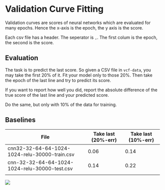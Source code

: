 # Validation Curve Fitting

Validation curves are scores of neural networks which are evaluated for many
epochs. Hence the x-axis is the epoch, the y axis is the score.

Each csv file has a header. The seperator is `,`. The first colum is the
epoch, the second is the score.


## Evaluation

The task is to predict the last score. So given a CSV file in `vcf-data`, you
may take the first 20% of it. Fit your model only to those 20%. Then take the
epoch of the last line and try to predict its score.

If you want to report how well you did, report the absolute difference of the
true score of the last line and your predicted score.

Do the same, but only with 10% of the data for training.


## Baselines

| File                                          | Take last (20%-err)  | Take last (10%-err)  |
| --------------------------------------------- | -------------------- | -------------------- |
| cnn32-32-64-64-1024-1024-relu-30000-train.csv | 0.06                 | 0.14                 |
| cnn-32-32-64-64-1024-1024-relu-30000-test.csv | 0.14                 | 0.22                 |
|                                               |                      |                      |

![](https://raw.githubusercontent.com/MartinThoma/vcf/master/images/vcf-curve-1.png)